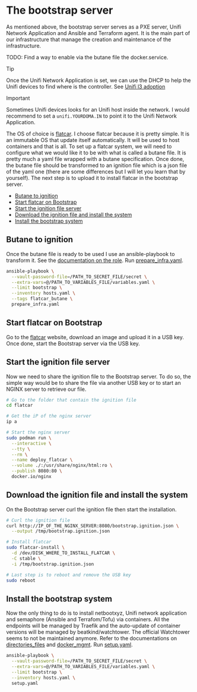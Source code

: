 # The bootstrap server

As mentioned above, the bootstrap server serves as a PXE server, Unifi Network
Application and Ansible and Terraform agent. It is the main part of our
infrastructure that manage the creation and maintenance of the infrastructure.

TODO: Find a way to enable via the butane file the docker.service.

> [!TIP]
> Once the Unifi Network Application is set, we can use the DHCP to help the
> Unifi devices to find where is the controller.
> See [Unifi l3 adoption](https://tcpip.wtf/en/unifi-l3-adoption-with-dhcp-option-43-on-pfsense-mikrotik-and-others.htm)

[](ignored)

> [!IMPORTANT]
> Sometimes Unifi devices looks for an Unifi host inside the network.
> I would recommend to set a `unifi.YOURDOMA.IN` to point it to the Unifi
> Network Application.

The OS of choice is [flatcar](https://www.flatcar.org/). I choose flatcar
because it is pretty simple. It is an immutable OS that update itself
automatically. It will be used to host containers and that is all. To set up a
flatcar system, we will need to configure what we would like it to be with what
is called a butane file. It is pretty much a yaml file wrapped with a butane
specification. Once done, the butane file should be transformed to an ignition
file which is a json file of the yaml one (there are some differences but I will
let you learn that by yourself). The next step is to upload it to install
flatcar in the bootstrap server.

- [Butane to ignition](#butane-to-ignition)
- [Start flatcar on Bootstrap](#start-flatcar-on-bootstrap)
- [Start the ignition file server](#start-the-ignition-file-server)
- [Download the ignition file and install the system](#download-the-ignition-file-and-install-the-system)
- [Install the bootstrap system](#install-the-bootstrap-system)

## Butane to ignition

Once the butane file is ready to be used I use an ansible-playbook to transform
it. See the
[documentation on the role](../../ansible/roles/flatcar/tasks/README.md).
Run [prepare_infra.yaml](../../ansible/prepare_infra.yaml).

```bash
ansible-playbook \
  --vault-password-file=/PATH_TO_SECRET_FILE/secret \
  --extra-vars=@/PATH_TO_VARIABLES_FILE/variables.yaml \
  --limit bootstrap \
  --inventory hosts.yaml \
  --tags flatcar_butane \
  prepare_infra.yaml
```

## Start flatcar on Bootstrap

Go to the [flatcar](https://www.flatcar.org/) website, download an image and
upload it in a USB key. Once done, start the Bootstrap server via the USB key.

## Start the ignition file server

Now we need to share the ignition file to the Bootstrap server. To do so, the
simple way would be to share the file via another USB key or to start an NGINX
server to retrieve our file.

```bash
# Go to the folder that contain the ignition file
cd flatcar

# Get the iP of the nginx server
ip a

# Start the nginx server
sudo podman run \
  --interactive \
  --tty \
  --rm \
  --name deploy_flatcar \
  --volume ./:/usr/share/nginx/html:ro \
  --publish 8080:80 \
  docker.io/nginx
```

## Download the ignition file and install the system

On the Bootstrap server curl the ignition file then start the installation.

```bash
# Curl the ignition file
curl http://IP_OF_THE_NGINX_SERVER:8080/bootstrap.ignition.json \
  --output /tmp/bootstrap.ignition.json

# Install flatcar
sudo flatcar-install \
  -d /dev/DISK_WHERE_TO_INSTALL_FLATCAR \
  -C stable \
  -i /tmp/bootstrap.ignition.json

# Last step is to reboot and remove the USB key
sudo reboot
```

## Install the bootstrap system

Now the only thing to do is to install netbootxyz, Unifi network application and
semaphore (Ansible and Terrafom/Tofu) via containers. All the endpoints will
be managed by Traefik and the auto-update of container versions will be managed
by beatkind/watchtower. The official Watchtower seems to not be maintained
anymore. Refer to the documentations on
[directories_files](../../ansible/roles/directories_files/README.md) and
[docker_mgmt](../../ansible/roles/docker_mgmt/README.md).
Run [setup.yaml](../../ansible/setup.yaml).

```bash
ansible-playbook \
  --vault-password-file=/PATH_TO_SECRET_FILE/secret \
  --extra-vars=@/PATH_TO_VARIABLES_FILE/variables.yaml \
  --limit bootstrap \
  --inventory hosts.yaml \
  setup.yaml
```
